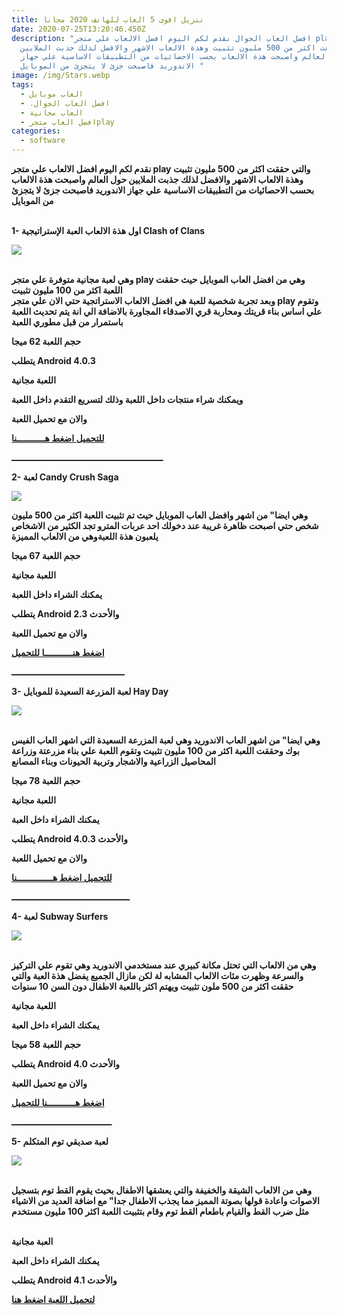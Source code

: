 ```yaml
---
title: تنزيل اقوى 5 العاب للهاتف 2020 مجانا
date: 2020-07-25T13:20:46.450Z
description: "افضل العاب الجوال نقدم لكم اليوم افضل الالعاب علي متجر play والتي
  حققت اكثر من 500 مليون تثبيت وهذة الالعاب الاشهر والافضل لذلك جذبت الملايين
  حول العالم واصبحت هذة الالعاب بحسب الاحصائيات من التطبيقات الاساسية علي جهاز
  الاندوريد فاصبحت جزئ لا يتجزئ من الموبايل "
image: /img/Stars.webp
tags:
  - العاب موبايل
  - .افضل العاب الجوال
  - العاب مجانية
  - افضل العاب متجرplay
categories:
  - software
---
```

<!--StartFragment-->

**نقدم لكم اليوم افضل الالعاب علي متجر play والتي حققت اكثر من 500 مليون تثبيت وهذة الالعاب الاشهر والافضل لذلك جذبت الملايين حول العالم واصبحت هذة الالعاب بحسب الاحصائيات من التطبيقات الاساسية علي جهاز الاندوريد فاصبحت جزئ لا يتجزئ من الموبايل**



**\
1- اول هذة الالعاب العبة الإستراتيجية Clash of Clans**

[![](https://2.bp.blogspot.com/-2_5eJQag1H8/V8FP8Ir6poI/AAAAAAAAHwg/Yq5QZxxkFzoVmyea3aOMSHCyTv-BEzmIwCLcB/s1600/Clash%2Bof%2BClans.png)](https://2.bp.blogspot.com/-2_5eJQag1H8/V8FP8Ir6poI/AAAAAAAAHwg/Yq5QZxxkFzoVmyea3aOMSHCyTv-BEzmIwCLcB/s1600/Clash%2Bof%2BClans.png)

\
**وهي لعبة مجانية متوفرة علي متجر play وهي من افضل العاب الموبايل حيث حققت اللعبة اكثر من 100 مليون تثبيت**\
**وبعد تجربة شخصية للعبة هي افضل الالعاب الاستراتجية حتي الان علي متجر play وتقوم علي اساس بناء قريتك ومحاربة قري الاصدقاء المجاورة بالاضافة الي انة يتم تحديث اللعبة باستمرار من قبل مطوري اللعبة**

**حجم اللعبة 62 ميجا**

**يتطلب Android 4.0.3**

**اللعبة مجانية**

**ويمكنك شراء منتجات داخل اللعبة وذلك لتسريع التقدم داخل اللعبة**

**والان مع تحميل اللعبة**

**[للتحميل اضغط هـــــــــــنا](https://play.google.com/store/apps/details?id=com.supercell.clashofclans)**

**ـــــــــــــــــــــــــــــــــــــــــــــــــــــــــــ**



**2- لعبة Candy Crush Saga**

[![](https://1.bp.blogspot.com/-_cS-xClrVbU/V8FPiLTZfcI/AAAAAAAAHwc/haCkJv9l23cv7p4Q3miWhe18J-E08fueQCLcB/s1600/Candy%2BCrush%2BSaga.png)](https://1.bp.blogspot.com/-_cS-xClrVbU/V8FPiLTZfcI/AAAAAAAAHwc/haCkJv9l23cv7p4Q3miWhe18J-E08fueQCLcB/s1600/Candy%2BCrush%2BSaga.png)

**وهي ايضا" من اشهر وافضل العاب الموبايل حيث تم تثبيت اللعبة اكثر من 500 مليون شخص حتي اصبحت ظاهرة غريبة عند دخولك احد عربات المترو تجد الكثير من الاشخاص يلعبون هذة اللعبةوهي من الالعاب المميزة**

**حجم اللعبة 67 ميجا**

**اللعبة مجانية**

**يمكنك الشراء داخل اللعبة**

**يتطلب Android 2.3 والأحدث**

**والان مع تحميل اللعبة**

**[اضغط هنـــــــــــا للتحميل](https://play.google.com/store/apps/details?id=com.king.candycrushsaga)**

**ــــــــــــــــــــــــــــــــــــــــــــ**



**3- لعبة المزرعة السعيدة للموبايل Hay Day**

[![](https://2.bp.blogspot.com/-aKripwk4tzI/V8FSrGOSOzI/AAAAAAAAHws/GQafsjljgOYh5_fWtLD70AqRQ7gaN1g4ACLcB/s1600/Hay%2BDay.png)](https://2.bp.blogspot.com/-aKripwk4tzI/V8FSrGOSOzI/AAAAAAAAHws/GQafsjljgOYh5_fWtLD70AqRQ7gaN1g4ACLcB/s1600/Hay%2BDay.png)

\
**وهي ايضا" من اشهر العاب الاندوريد وهي لعبة المزرعة السعيدة التي اشهر العاب الفيس بوك وحققت اللعبة اكثر من 100 مليون تثبيت وتقوم اللعبة علي بناء مزرعتة وزراعة المحاصيل الزراعية والاشجار وتربية الحيونات وبناء المصانع**

**حجم اللعبة 78 ميجا**

**اللعبة مجانية**

**يمكنك الشراء داخل العبة**

**يتطلب Android 4.0.3 والأحدث**

**والان مع تحميل اللعبة**

**[للتحميل اضغط هــــــــــــــنا](https://play.google.com/store/apps/details?id=com.supercell.hayday)**

**ــــــــــــــــــــــــــــــــــــــــــــــ**





**4- لعبة Subway Surfers**

[![](https://4.bp.blogspot.com/-litQw6Y34sM/V8FUokbAUuI/AAAAAAAAHw4/5xOsMzatqaEJqEeXpW2_YW00NDKbWraAACLcB/s1600/Subway%2BSurfers.png)](https://4.bp.blogspot.com/-litQw6Y34sM/V8FUokbAUuI/AAAAAAAAHw4/5xOsMzatqaEJqEeXpW2_YW00NDKbWraAACLcB/s1600/Subway%2BSurfers.png)

\
**وهي من الالعاب التي تحتل مكانة كبيري عند مستخدمي الاندوريد وهي تقوم علي التركيز والسرعة وظهرت مئات الالعاب المشابه لة لكن مازال الجميع يفضل هذة العبة والتي حققت اكثر من 500 ملون تثبيت ويهتم اكثر باللعبة الاطفال دون السن 10 سنوات**

**اللعبة مجانية**

**يمكنك الشراء داخل العبة**

**حجم اللعبة 58 ميجا**

**يتطلب Android 4.0 والأحدث**

**والان مع تحميل اللعبة**

**[اضغط هـــــــــــنا للتحميل](https://play.google.com/store/apps/details?id=com.kiloo.subwaysurf)**

**ـــــــــــــــــــــــــــــــــــــــ**





**5- لعبة صديقي توم المتكلم**

[![](https://1.bp.blogspot.com/-U6QXs7I7Ays/V8FW2iH5pDI/AAAAAAAAHxE/5AhoVZH2kV8xr2dljYyGEB5r2HaLXh4qwCLcB/s1600/%25D8%25B5%25D8%25AF%25D9%258A%25D9%2582%25D9%258A%2B%25D8%25AA%25D9%2588%25D9%2585%2B%25D8%25A7%25D9%2584%25D9%2585%25D8%25AA%25D9%2583%25D9%2584%25D9%2585.png)](https://1.bp.blogspot.com/-U6QXs7I7Ays/V8FW2iH5pDI/AAAAAAAAHxE/5AhoVZH2kV8xr2dljYyGEB5r2HaLXh4qwCLcB/s1600/%25D8%25B5%25D8%25AF%25D9%258A%25D9%2582%25D9%258A%2B%25D8%25AA%25D9%2588%25D9%2585%2B%25D8%25A7%25D9%2584%25D9%2585%25D8%25AA%25D9%2583%25D9%2584%25D9%2585.png)

\
**وهي من الالعاب الشيقة والخفيفة والتي يعشقها الاطفال بحيث يقوم القط توم بتسجيل الاصوات واعادة قولها بصوتة المميز مما يجذب الاطفال جدا" مع اضافة العديد من الاشياء مثل ضرب القط والقيام باطعام القط توم وقام بتثبيت اللعبة اكثر 100 مليون مستخدم**

\
**العبة مجانية**

**يمكنك الشراء داخل العبة**

**يتطلب Android 4.1 والأحدث**

**[لتحميل اللعبة اضغط هنا](https://play.google.com/store/apps/details?id=com.outfit7.mytalkingtomfree)**

<!--EndFragment-->